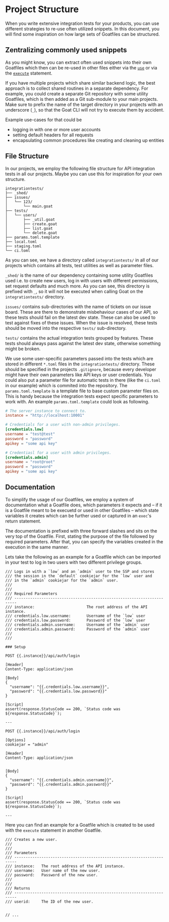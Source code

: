 # Project Structure

When you write extensive integration tests for your products, you can use different strategies to re-use often utilized snippets. In this document, you will find some inspiration on how large sets of Goatfiles can be structured.

## Zentralizing commonly used snippets

As you might know, you can extract often used snippets into their own Goatfiles which then can be re-used in other files either via the [`use`](../goatfile/import-statement.md) or via the [`execute`](../goatfile/execute-statement.md) statement.

If you have multiple projects which share similar backend logic, the best approach is to collect shared routines in a separate dependency. For example, you could create a separate Git repository with some utility Goatfiles, which is then added as a Git sub-module to your main projects. Make sure to prefix the name of the target directory in your projects with an underscore (`_`), so that the Goat CLI will not try to execute them by accident. 

Example use-cases for that could be
- logging in with one or more user accounts
- setting default headers for all requests
- encapsulating common procedures like creating and cleaning up entities

## File Structure

In our projects, we employ the following file structure for API integration tests in all our projects. Maybe you can use this for inspiration for your own structure.

```
integrationtests/
├── _shed/
├── issues/
│   └── 123/
│       └── main.goat
├── tests/
│   └── users/
│       ├── _util.goat
│       ├── create.goat
│       ├── list.goat
│       └── delete.goat
├── params.toml.template
├── local.toml
├── staging.toml
└── ci.toml
```

As you can see, we have a directory called `integrationtests/` in all of our projects which contains all tests, test utilities as well as parameter files.

`_shed/` is the name of our dependency containing some utility Goatfiles used i.e. to create new users, log in with users with different permissions, set request defaults and much more. As you can see, this directory is prefixed with `_`, so it will not be executed when calling Goat on the `integrationtests/` directory.

`issues/` contains sub-directories with the name of tickets on our issue board. These are there to demonstrate misbehaviour cases of our API, so these tests should fail on the latest dev state. These can also be used to test against fixes of these issues. When the issue is resolved, these tests should be moved into the respective `tests/` sub-directory.

`tests/` contains the actual integration tests grouped by features. These tests should always pass against the latest dev state, otherwise something might be broken.

We use some user-specific parameters passed into the tests which are stored in different `*.toml` files in the `integrationtests/` directory. These should be specified in the projects `.gitignore`, because every developer might have their own parameters like API keys or user credentials. You could also put a parameter file for automatic tests in there (like the `ci.toml` in our example) which is commited into the repository. The `params.toml.template` is a template file to base custom parameter files on. This is handy because the integration tests expect specific parameters to work with. An example `params.toml.template` could look as following.

```toml
# The server instance to connect to.
instance = "http://localhost:10001"

# Credentials for a user with non-admin privileges.
[credentials.low]
username = "test@test"
password = "password"
apikey = "some api key"

# Credentiasl for a user with admin privileges.
[credentials.admin]
username = "root@root"
password = "password"
apikey = "some api key"
```

## Documentation

To simplify the usage of our Goatfiles, we employ a system of documentation what a Goatfile does, which parameters it expects and – if it is a Goatfile meant to be execuetd or used in other Goatfiles – which state variables it creates which can be further used or captured in an `exec`'s return statement.

The documentation is prefixed with three forward slashes and sits on the very top of the Goatfile. First, stating the purpose of the file followed by required parameters. After that, you can specify the variables created in the execution in the same manner.

Lets take the following as an example for a Goatfile which can be imported in your test to log in two users with two different privilege groups.
```
/// Logs in with a `low` and an `admin` user to the SSP and stores
/// the session in the `default` cookiejar for the `low` user and
/// in the `admin` cookiejar for the `admin` user.
/// 
/// 
/// Required Parameters
/// -----------------------------------------------------------------------
/// instance:                       The root address of the API instance.
/// credentials.low.username:       Username of the `low` user
/// credentials.low.password:       Password of the `low` user
/// credentials.admin.username:     Username of the `admin` user
/// credentials.admin.password:     Password of the `admin` user
/// 
/// 

### Setup

POST {{.instance}}/api/auth/login

[Header]
Content-Type: application/json

[Body]
{
  "username": "{{.credentials.low.username}}",
  "password": "{{.credentials.low.password}}"
}

[Script]
assert(response.StatusCode == 200, `Status code was ${response.StatusCode}`);

---

POST {{.instance}}/api/auth/login

[Options]
cookiejar = "admin"

[Header]
Content-Type: application/json


[Body]
{
  "username": "{{.credentials.admin.username}}",
  "password": "{{.credentials.admin.password}}"
}

[Script]
assert(response.StatusCode == 200, `Status code was ${response.StatusCode}`);

---
```

Here you can find an example for a Goatfile which is created to be used with the `execute` statement in another Goatfile.

```
/// Creates a new user.
/// 
/// 
/// Parameters
/// -----------------------------------------------------------------------
/// instance:   The root address of the API instance.
/// username:   User name of the new user.
/// password:   Password of the new user.
/// 
///
/// Returns
/// -----------------------------------------------------------------------
/// userid:     The ID of the new user.


// ...
```
